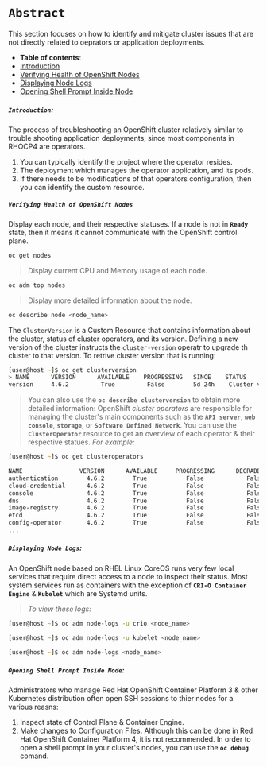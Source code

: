 # **`Abstract`**

This section focuses on how to identify and mitigate cluster issues that are not directly related to oeprators or application deployments.

-  **Table of contents**:
  - [Introduction](#introduction)
  - [Verifying Health of OpenShift Nodes](#verifying-health-of-openshift-nodes)
  - [Displaying Node Logs](#displaying-node-logs)
  - [Opening Shell Prompt Inside Node](#opening-shell-prompt-inside-node)

##### **`Introduction`:**
The process of troubleshooting an OpenShift cluster relatively similar to trouble shooting application deployments, since most components in RHOCP4 are operators. 
1. You can typically identify the project where the operator resides.
2. The deployment which manages the operator application, and its pods.
3. If there needs to be modifications of that operators configuration, then you can identify the custom resource.

##### **`Verifying Health of OpenShift Nodes`**
Display each node, and their respective statuses. If a node is not in **`Ready`** state, then it means it cannot communicate with the OpenShift control plane.
```zsh
oc get nodes
```
> Display current CPU and Memory usage of each node.
```zsh
oc adm top nodes
```
> Display more detailed information about the node.
```zsh
oc describe node <node_name>
```
The `ClusterVersion` is a Custom Resource that contains information about the cluster, status of cluster operators, and its version. Defining a new version of the cluster instructs the `cluster-version` operatr to upgrade th cluster to that version. To retrive cluster version that is running:
```zsh
[user@host ~]$ oc get clusterversion
> NAME      VERSION      AVAILABLE    PROGRESSING   SINCE    STATUS
version     4.6.2         True         False        5d 24h    Cluster version is 4.6.2 
``` 
> You can also use the **`oc describe clusterversion`** to obtain more detailed information:
OpenShift *cluster operators* are responsible for managing the cluster's main components such as the **`API server`**, **`web console`**, **`storage`**, or **`Software Defined Network`**. You can use the **`ClusterOperator`** resource to get an overview of each operator & their respective statues.
> *For example:*

```zsh
[user@host ~]$ oc get clusteroperators

NAME                VERSION      AVAILABLE     PROGRESSING      DEGRADED   SINCE
authentication        4.6.2        True           False            False    4d3h
cloud-credential      4.6.2        True           False            False    4d4h
console               4.6.2        True           False            False    5d30m
dns                   4.6.2        True           False            False    3d34m
image-registry        4.6.2        True           False            False    5d3h
etcd                  4.6.2        True           False            False    3d1h
config-operator       4.6.2        True           False            False    2d30m
...
```
##### **`Displaying Node Logs`:**

An OpenShift node based on RHEL Linux CoreOS runs very few local services that require direct access to a node to inspect their status. Most system services run as containers with the exception of **`CRI-O Container Engine`** & **`Kubelet`** which are Systemd units. 
> *To view these logs:*

```zsh
[user@host ~]$ oc adm node-logs -u crio <node_name>
```
```zsh
[user@host ~]$ oc adm node-logs -u kubelet <node_name>
```
```zsh
[user@host ~]$ oc adm node-logs <node_name>
```
##### **`Opening Shell Prompt Inside Node`:**

Administrators who manage Red Hat OpenShift Container Platform 3 & other Kubernetes distribution often open SSH sessions to thier nodes for a various reasns:
1. Inspect state of Control Plane & Container Engine.
2. Make changes to Configuration Files.
Although this can be done in Red Hat OpenShift Container Platform 4, it is not recommended. In order to open a shell prompt in your cluster's nodes, you can use the **`oc debug`** comand. 









